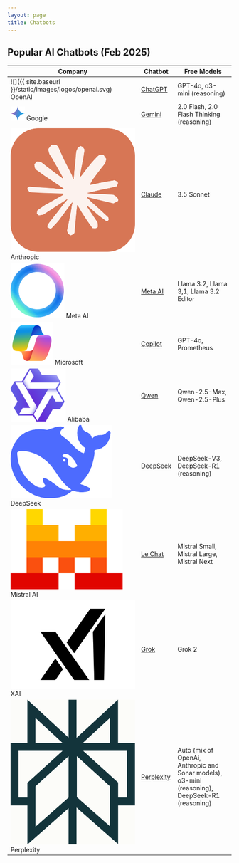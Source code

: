 ```yaml
---
layout: page
title: Chatbots
---
```


<style>
    .post tr td:first-of-type { display: flex; align-items: center; }
    .post tr td:first-of-type img { width: 1.4em; height: unset; margin-right: .5em;}
</style>

## Popular AI Chatbots (Feb 2025)

| Company | Chatbot | Free Models |
| ------- | ------- | ----------- |
| ![]({{ site.baseurl }}/static/images/logos/openai.svg) OpenAI | [ChatGPT](https://chatgpt.com/) | GPT-4o, o3-mini (reasoning) |
| ![](/static/images/logos/gemini.svg) Google | [Gemini](https://gemini.google.com/app) | 2.0 Flash, 2.0 Flash Thinking (reasoning) |
| ![](/static/images/logos/claude.svg) Anthropic | [Claude](https://claude.ai) | 3.5 Sonnet |
| ![](/static/images/logos/meta-ai.png) Meta AI | [Meta AI](https://www.meta.ai/) | Llama 3.2, Llama 3,1, Llama 3.2 Editor |
| ![](/static/images/logos/copilot.svg) Microsoft | [Copilot](https://copilot.microsoft.com/) | GPT-4o, Prometheus |
| ![](/static/images/logos/qwen.png) Alibaba | [Qwen](https://chat.qwenlm.ai/) | Qwen-2.5-Max, Qwen-2.5-Plus |
| ![](/static/images/logos/deepseek.png) DeepSeek | [DeepSeek](https://chat.deepseek.com/) | DeepSeek-V3, DeepSeek-R1 (reasoning) |
| ![](/static/images/logos/mistral.svg) Mistral AI | [Le Chat](https://chat.mistral.ai/chat) | Mistral Small, Mistral Large, Mistral Next |
| ![](/static/images/logos/xai.svg) XAI | [Grok](https://grok.com/) | Grok 2 |
| ![](/static/images/logos/perplexity.png) Perplexity | [Perplexity](https://www.perplexity.ai/) | Auto (mix of OpenAi, Anthropic and Sonar models), o3-mini (reasoning), DeepSeek-R1 (reasoning) |